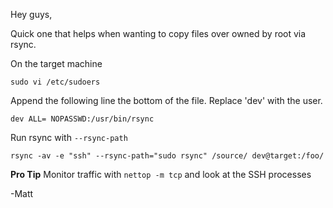 Hey guys,

Quick one that helps when wanting to copy files over owned by root via rsync.

On the target machine

`sudo vi /etc/sudoers`

Append the following line the bottom of the file. Replace 'dev' with the user.

`dev ALL= NOPASSWD:/usr/bin/rsync`

Run rsync with `--rsync-path`

`rsync -av -e "ssh" --rsync-path="sudo rsync" /source/ dev@target:/foo/`


**Pro Tip** Monitor traffic with `nettop -m tcp` and look at the SSH processes

-Matt
